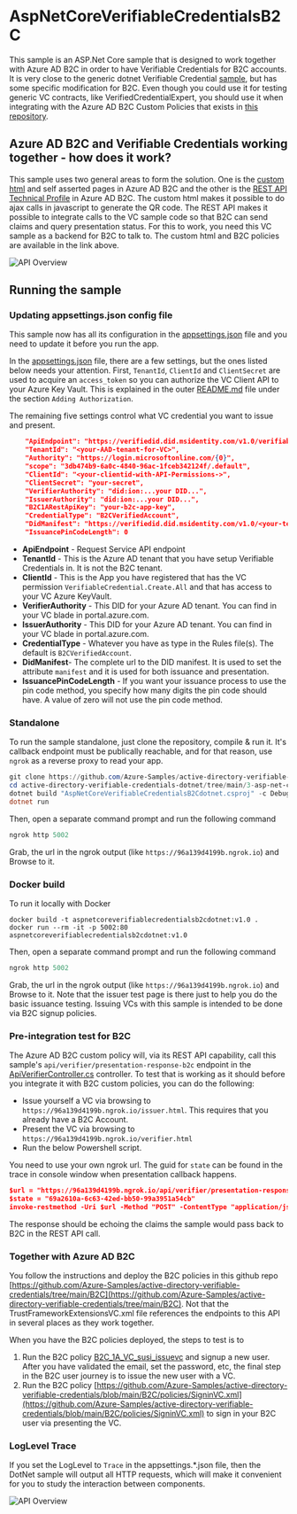 # AspNetCoreVerifiableCredentialsB2C
This sample is an ASP.Net Core sample that is designed to work together with Azure AD B2C in order to have Verifiable Credentials for B2C accounts.
It is very close to the generic dotnet Verifiable Credential [sample](https://github.com/Azure-Samples/active-directory-verifiable-credentials-dotnet), but has some specific modification for B2C.
Even though you could use it for testing generic VC contracts, like VerifiedCredentialExpert, you should use it when integrating with the Azure AD B2C Custom Policies that exists in [this repository](https://github.com/Azure-Samples/active-directory-verifiable-credentials/tree/main/B2C).

## Azure AD B2C and Verifiable Credentials working together - how does it work?

This sample uses two general areas to form the solution. One is the [custom html](https://docs.microsoft.com/en-us/azure/active-directory-b2c/customize-ui-with-html?pivots=b2c-custom-policy) 
and self asserted pages in Azure AD B2C and the other is the [REST API Technical Profile](https://docs.microsoft.com/en-us/azure/active-directory-b2c/restful-technical-profile) in Azure AD B2C. 
The custom html makes it possible to do ajax calls in javascript to generate the QR code. The REST API makes it possible to integrate calls to the VC sample code so that B2C can send claims and query presentation status.
For this to work, you need this VC sample as a backend for B2C to talk to. The custom html and B2C policies are available in the link above.

![API Overview](media/api-b2c-overview.png)

## Running the sample

### Updating appsettings.json config file

This sample now has all its configuration in the [appsettings.json](appsettings.json) file and you need to update it before you run the app.

In the [appsettings.json](appsettings.json) file, there are a few settings, but the ones listed below needs your attention.
First, `TenantId`, `ClientId` and `ClientSecret` are used to acquire an `access_token` so you can authorize the VC Client API to your Azure Key Vault.
This is explained in the outer [README.md](../README.md#adding-authorization) file under the section `Adding Authorization`. 

The remaining five settings control what VC credential you want to issue and present. 

```JSON
    "ApiEndpoint": "https://verifiedid.did.msidentity.com/v1.0/verifiableCredentials/",
    "TenantId": "<your-AAD-tenant-for-VC>",
    "Authority": "https://login.microsoftonline.com/{0}",
    "scope": "3db474b9-6a0c-4840-96ac-1fceb342124f/.default",
    "ClientId": "<your-clientid-with-API-Permissions->",
    "ClientSecret": "your-secret",
    "VerifierAuthority": "did:ion:...your DID...",
    "IssuerAuthority": "did:ion:...your DID...",
    "B2C1ARestApiKey": "your-b2c-app-key",
    "CredentialType": "B2CVerifiedAccount",
    "DidManifest": "https://verifiedid.did.msidentity.com/v1.0/<your-tenant-id-for-VC>/verifiableCredential/contracts/<your-name>",
    "IssuancePinCodeLength": 0
```
- **ApiEndpoint** - Request Service API endpoint
- **TenantId** - This is the Azure AD tenant that you have setup Verifiable Credentials in. It is not the B2C tenant.
- **ClientId** - This is the App you have registered that has the VC permission `VerifiableCredential.Create.All` and that has access to your VC Azure KeyVault.
- **VerifierAuthority** - This DID for your Azure AD tenant. You can find in your VC blade in portal.azure.com.
- **IssuerAuthority** - This DID for your Azure AD tenant. You can find in your VC blade in portal.azure.com.
- **CredentialType** - Whatever you have as type in the Rules file(s). The default is `B2CVerifiedAccount`.
- **DidManifest**- The complete url to the DID manifest. It is used to set the attribute `manifest` and it is used for both issuance and presentation.
- **IssuancePinCodeLength** - If you want your issuance process to use the pin code method, you specify how many digits the pin code should have. A value of zero will not use the pin code method.

### Standalone
To run the sample standalone, just clone the repository, compile & run it. It's callback endpoint must be publically reachable, and for that reason, use `ngrok` as a reverse proxy to read your app.

```Powershell
git clone https://github.com/Azure-Samples/active-directory-verifiable-credentials-dotnet.git
cd active-directory-verifiable-credentials-dotnet/tree/main/3-asp-net-core-api-b2c
dotnet build "AspNetCoreVerifiableCredentialsB2Cdotnet.csproj" -c Debug -o .\bin\Debug\netcoreapp3.1
dotnet run
```

Then, open a separate command prompt and run the following command

```Powershell
ngrok http 5002
```

Grab, the url in the ngrok output (like `https://96a139d4199b.ngrok.io`) and Browse to it.

### Docker build

To run it locally with Docker
```
docker build -t aspnetcoreverifiablecredentialsb2cdotnet:v1.0 .
docker run --rm -it -p 5002:80 aspnetcoreverifiablecredentialsb2cdotnet:v1.0
```

Then, open a separate command prompt and run the following command

```Powershell
ngrok http 5002
```

Grab, the url in the ngrok output (like `https://96a139d4199b.ngrok.io`) and Browse to it. Note that the issuer test page is there just to help you do the basic issuance testing. Issuing VCs with this sample is intended to be done via B2C signup policies.

### Pre-integration test for B2C

The Azure AD B2C custom policy will, via its REST API capability, call this sample's `api/verifier/presentation-response-b2c` endpoint in the [ApiVerifierController.cs](ApiVerifierController.cs) controller. 
To test that is working as it should before you integrate it with B2C custom policies, you can do the following:

- Issue yourself a VC via browsing to `https://96a139d4199b.ngrok.io/issuer.html`. This requires that you already have a B2C Account.
- Present the VC via browsing to `https://96a139d4199b.ngrok.io/verifier.html`
- Run the below Powershell script. 

You need to use your own ngrok url. The guid for `state` can be found in the trace in console window when presentation callback happens. 

```JSON
$url = "https://96a139d4199b.ngrok.io/api/verifier/presentation-response-b2c"
$state = "69a2610a-6c63-42ed-bb50-99a3951a54cb"
invoke-restmethod -Uri $url -Method "POST" -ContentType "application/json" -Body "{`"id`":`"$state`"}"
```

The response should be echoing the claims the sample would pass back to B2C in the REST API call.

### Together with Azure AD B2C
You follow the instructions and deploy the B2C policies in this github repo [https://github.com/Azure-Samples/active-directory-verifiable-credentials/tree/main/B2C](https://github.com/Azure-Samples/active-directory-verifiable-credentials/tree/main/B2C). 
Not that the TrustFrameworkExtensionsVC.xml file references the endpoints to this API in several places as they work together.

When you have the B2C policies deployed, the steps to test is to

1. Run the B2C policy [B2C_1A_VC_susi_issuevc](https://github.com/Azure-Samples/active-directory-verifiable-credentials/blob/main/B2C/policies/SignUpVCOrSignin.xml) and signup a new user. After you have validated the email, set the password, etc, the final step in the B2C user journey is to issue the new user with a VC.
1. Run the B2C policy [https://github.com/Azure-Samples/active-directory-verifiable-credentials/blob/main/B2C/policies/SigninVC.xml](https://github.com/Azure-Samples/active-directory-verifiable-credentials/blob/main/B2C/policies/SigninVC.xml) to sign in your B2C user via presenting the VC.


### LogLevel Trace

If you set the LogLevel to `Trace` in the appsettings.*.json file, then the DotNet sample will output all HTTP requests, which will make it convenient for you to study the interaction between components.

![API Overview](media/loglevel-trace.png)
